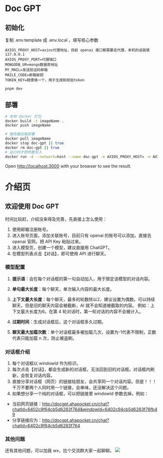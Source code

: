 # Doc GPT 

## 初始化
复制 .env.template 成 .env.local ，填写核心参数  

```
AXIOS_PROXY_HOST=axios代理地址，目前 openai 接口都需要走代理，本机的话就填 127.0.0.1
AXIOS_PROXY_PORT=代理端口
MONGODB_UR=mongo数据库地址
MY_MAIL=发送验证码邮箱
MAILE_CODE=邮箱秘钥
TOKEN_KEY=随便填一个，用于生成和校验token
```

```bash
pnpm dev
```

## 部署
```bash
# 本地 docker 打包
docker build -t imageName .
docker push imageName

# 服务器拉取部署
docker pull imageName
docker stop doc-gpt || true
docker rm doc-gpt || true
# 运行时才把参数写入
docker run -d --network=host --name doc-gpt -e AXIOS_PROXY_HOST= -e AXIOS_PROXY_PORT= -e MAILE_CODE= -e TOKEN_KEY= -e MONGODB_UR= imageName
```

Open [http://localhost:3000](http://localhost:3000) with your browser to see the result.

# 介绍页

## 欢迎使用 Doc GPT

时间比较赶，介绍没来得及完善，先直接上怎么使用：  

1. 使用邮箱注册账号。  
2. 进入账号页面，添加关联账号，目前只有 openai 的账号可以添加，直接去 openai 官网，把 API Key 粘贴过来。  
3. 进入模型页，创建一个模型，建议直接用 ChatGPT。    
4. 在模型列表点击【对话】，即可使用 API 进行聊天。  

### 模型配置

1. **提示语**：会在每个对话框的第一句自动加入，用于限定该模型的对话内容。  


2. **单句最大长度**：每个聊天，单次输入内容的最大长度。  


3. **上下文最大长度**：每个聊天，最多的轮数除以2，建议设置为偶数。可以持续聊天，但是旧的聊天内容会被截断，AI 就不会知道被截取的内容。 
例如：上下文最大长度为6。在第 4 轮对话时，第一轮对话的内容不会被计入。

4. **过期时间**：生成对话框后，这个对话框多久过期。  

5. **聊天最大加载次数**：单个对话框最多被加载几次，设置为-1代表不限制，正数代表只能加载 n 次，防止被盗刷。  

### 对话框介绍

1. 每个对话框以 windowId 作为标识。  
2. 每次点击【对话】，都会生成新的对话框，无法回到旧的对话框。对话框内刷新，会恢复对话内容。  
3. 直接分享对话框（网页）的链接给朋友，会共享同一个对话内容。但是！！！千万不要两个人同时用一个链接，会串味，还没解决这个问题。  
4. 如果想分享一个纯的对话框，可以把链接里 windowId 参数去掉。例如：  

* 当前网页链接：http://docgpt.ahapocket.cn/chat?chatId=6402c9f64cb5d6283f764&windowId=6402c94cb5d6283f76fb49  
* 分享链接应为：http://docgpt.ahapocket.cn/chat?chatId=6402c9f64cb5d6283f764  

### 其他问题
还有其他问题，可以加我 wx，拉个交流群大家一起聊聊。
![](/imgs/erweima.jpg)